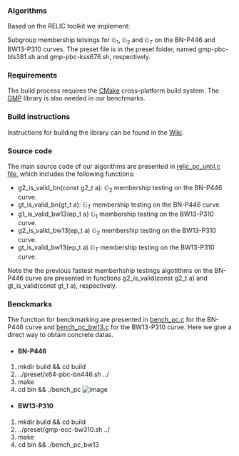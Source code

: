 ### Algorithms

Based on the RELIC toolkit we implement:

Subgroup membership tetsings for $\mathbb{G}_1$, $\mathbb{G}_2$ and $\mathbb{G}_T$ on the BN-P446 and BW13-P310 curves.
The preset file is in the preset folder, named gmp-pbc-bls381.sh and gmp-pbc-kss676.sh, respectively.<br/>

### Requirements

The build process requires the [CMake](https://cmake.org/) cross-platform build system. The [GMP](https://gmplib.org/) library is also needed in our benchmarks.

### Build instructions

Instructions for building the library can be found in the [Wiki](https://github.com/relic-toolkit/relic/wiki/Building).


### Source code
  
The main source code of our algorithms are presented in [relic_pc_until.c file](https://github.com/eccdaiy39/smt/blob/master/smt-relic/src/pc/relic_pc_util.c), which includes the following functions:<br/>

* g2_is_valid_bn(const g2_t a): $\mathbb{G}_2$ membership testing on the BN-P446 curve.<br/>
* gt_is_valid_bn(gt_t a): $\mathbb{G}_T$ membership testing on the BN-P446 curve.<br/>
* g1_is_valid_bw13(ep_t a) $\mathbb{G}_1$ membership testing on the BW13-P310 curve. <br/>
* g2_is_valid_bw13(ep_t a) $\mathbb{G}_2$ membership testing on the BW13-P310 curve. <br/>
* gt_is_valid_bw13(ep_t a) $\mathbb{G}_T$ membership testing on the BW13-P310 curve. <br/>

 Note the the previous fastest memberhship testings algotithms on the BN-P446 curve are presented in functions g2_is_valid(const g2_t a) and gt_is_valid(const gt_t a), respectively.

 ### Benckmarks
 The function for benckmarking are presented in [bench_pc.c](https://github.com/eccdaiy39/smt/blob/master/smt-relic/bench/bench_pc.c) for the BN-P446 curve and 
 [bench_pc_bw13.c](https://github.com/eccdaiy39/smt/blob/master/smt-relic/bench/bench_pc_bw13.c) for the BW13-P310 curve.
 Here we give a direct way to obtain concrete datas.
  - #### BN-P446

  1. mkdir build && cd build 
  2. ../preset/x64-pbc-bn446.sh ../
  3. make
  4. cd bin && ./bench_pc
![image](G2-BN.png)  
 - #### BW13-P310

  1. mkdir build && cd build 
  2. ../preset/gmp-ecc-bw310.sh ../
  3. make
  4. cd bin && ./bench_pc_bw13
  
 


